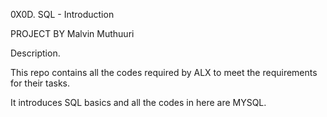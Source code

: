 0X0D. SQL - Introduction

PROJECT BY Malvin Muthuuri

Description.


This repo contains all the codes required by ALX
to meet the requirements for their tasks.

It introduces SQL basics and all the codes in here
are MYSQL.

